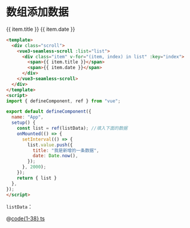 # 数组添加数据

<div class="vue3-seamless-scroll-scroll">
  <ClientOnly>
    <vue3-seamless-scroll :list="list">
      <div class="item" v-for="(item, index) in list" :key="index">
        <span>{{ item.title }}</span>
        <span>{{ item.date }}</span>
      </div>
    </vue3-seamless-scroll>
  </ClientOnly>
</div>

<script>
import { defineComponent, ref, onMounted } from "vue";
import listData from "@js/vue3-scroll";

export default defineComponent({
  name: "App",
  setup() {
    const list = ref(listData);
    onMounted(() => {
      setInterval(() => {
        list.value.push({
          title: "我是新增的一条数据",
          date: Date.now(),
        });
      }, 2000);
    });
    return { list }
  },
});
</script>

```html
<template>
  <div class="scroll">
    <vue3-seamless-scroll :list="list">
      <div class="item" v-for="(item, index) in list" :key="index">
        <span>{{ item.title }}</span>
        <span>{{ item.date }}</span>
      </div>
    </vue3-seamless-scroll>
  </div>
</template>
<script>
import { defineComponent, ref } from "vue";

export default defineComponent({
  name: "App",
  setup() {
    const list = ref(listData); //填入下面的数据
    onMounted(() => {
      setInterval(() => {
        list.value.push({
          title: "我是新增的一条数据",
          date: Date.now(),
        });
      }, 2000);
    });
    return { list }
  },
});
</script>
```

`listData`：

@[code{1-38} ts](@js/vue3-scroll.ts)
